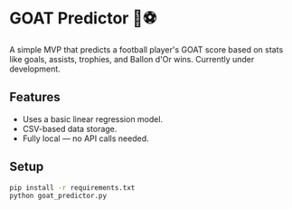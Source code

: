 # GOAT Predictor 🐐⚽

A simple MVP that predicts a football player's GOAT score based on stats like goals, assists, trophies, and Ballon d'Or wins. Currently under development.

## Features
- Uses a basic linear regression model.
- CSV-based data storage.
- Fully local — no API calls needed.

## Setup
```bash
pip install -r requirements.txt
python goat_predictor.py
